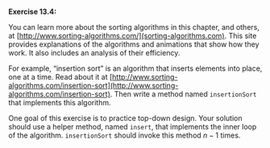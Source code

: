 **Exercise 13.4:**

You can learn more about the sorting algorithms in this chapter, and others, at [http://www.sorting-algorithms.com/](sorting-algorithms.com).
This site provides explanations of the algorithms and animations that show how they work.
It also includes an analysis of their efficiency.

For example, “insertion sort” is an algorithm that inserts elements into place, one at a time.
Read about it at [http://www.sorting-algorithms.com/insertion-sort](http://www.sorting-algorithms.com/insertion-sort).
Then write a method named `insertionSort` that implements this algorithm.

One goal of this exercise is to practice top-down design.
Your solution should use a helper method, named `insert`, that implements the inner loop of the algorithm.
`insertionSort` should invoke this method $n-1$ times.